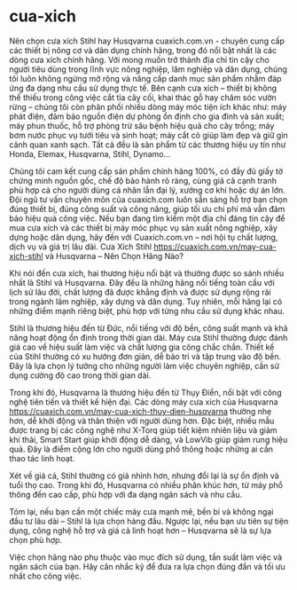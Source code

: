 # cua-xich
Nên chọn cưa xích Stihl hay Husqvarna
cuaxich.com.vn - chuyên cung cấp các thiết bị nông cơ và dân dụng chính hãng, trong đó nổi bật nhất là các dòng cưa xích chính hãng. Với mong muốn trở thành địa chỉ tin cậy cho người tiêu dùng trong lĩnh vực nông nghiệp, lâm nghiệp và dân dụng, chúng tôi luôn không ngừng mở rộng và nâng cấp danh mục sản phẩm nhằm đáp ứng đa dạng nhu cầu sử dụng thực tế.
Bên cạnh cưa xích – thiết bị không thể thiếu trong công việc cắt tỉa cây cối, khai thác gỗ hay chăm sóc vườn rừng – chúng tôi còn phân phối nhiều dòng máy móc tiện ích khác như: máy phát điện, đảm bảo nguồn điện dự phòng ổn định cho gia đình và sản xuất; máy phun thuốc, hỗ trợ phòng trừ sâu bệnh hiệu quả cho cây trồng; máy bơm nước phục vụ tưới tiêu và sinh hoạt; máy cắt cỏ giúp làm đẹp và giữ gìn cảnh quan xanh sạch. Tất cả đều là sản phẩm từ các thương hiệu uy tín như Honda, Elemax, Husqvarna, Stihl, Dynamo...

Chúng tôi cam kết cung cấp sản phẩm chính hãng 100%, có đầy đủ giấy tờ chứng minh nguồn gốc, chế độ bảo hành rõ ràng, cùng giá cả cạnh tranh phù hợp cả cho người dùng cá nhân lẫn đại lý, xưởng cơ khí hoặc dự án lớn. Đội ngũ tư vấn chuyên môn của cuaxich.com luôn sẵn sàng hỗ trợ bạn chọn đúng thiết bị, đúng công suất và công năng, giúp tối ưu chi phí mà vẫn đảm bảo hiệu quả công việc.
Nếu bạn đang tìm kiếm một địa chỉ đáng tin cậy để mua cưa xích và các thiết bị máy móc phục vụ sản xuất nông nghiệp, xây dựng hoặc dân dụng, hãy đến với Cuaxich.com.vn – nơi hội tụ chất lượng, dịch vụ và giá trị lâu dài.
Cưa Xích Stihl https://cuaxich.com.vn/may-cua-xich-stihl và Husqvarna – Nên Chọn Hãng Nào?

Khi nói đến cưa xích, hai thương hiệu nổi bật và thường được so sánh nhiều nhất là Stihl và Husqvarna. Đây đều là những hãng nổi tiếng toàn cầu với lịch sử lâu đời, chất lượng đã được khẳng định và được sử dụng rộng rãi trong ngành lâm nghiệp, xây dựng và dân dụng. Tuy nhiên, mỗi hãng lại có những điểm mạnh riêng biệt, phù hợp với từng nhu cầu sử dụng khác nhau.

Stihl là thương hiệu đến từ Đức, nổi tiếng với độ bền, công suất mạnh và khả năng hoạt động ổn định trong thời gian dài. Máy cưa Stihl thường được đánh giá cao về hiệu suất làm việc và chất lượng gia công chắc chắn. Thiết kế của Stihl thường có xu hướng đơn giản, dễ bảo trì và tập trung vào độ bền. Đây là lựa chọn lý tưởng cho những người làm việc chuyên nghiệp, cần sử dụng cường độ cao trong thời gian dài.

Trong khi đó, Husqvarna là thương hiệu đến từ Thụy Điển, nổi bật với công nghệ tiên tiến và thiết kế hiện đại. Các dòng máy cưa xich của Husqvarna https://cuaxich.com.vn/may-cua-xich-thuy-dien-husqvarna thường nhẹ hơn, dễ khởi động và thân thiện với người dùng hơn. Đặc biệt, nhiều mẫu được trang bị các công nghệ như X-Torq giúp tiết kiệm nhiên liệu và giảm khí thải, Smart Start giúp khởi động dễ dàng, và LowVib giúp giảm rung hiệu quả. Đây là điểm cộng lớn cho người dùng phổ thông hoặc những ai cần thao tác linh hoạt.

Xét về giá cả, Stihl thường có giá nhỉnh hơn, nhưng đổi lại là sự ổn định và tuổi thọ cao. Trong khi đó, Husqvarna có nhiều phân khúc hơn, từ máy phổ thông đến cao cấp, phù hợp với đa dạng ngân sách và nhu cầu.

Tóm lại, nếu bạn cần một chiếc máy cưa mạnh mẽ, bền bỉ và không ngại đầu tư lâu dài – Stihl là lựa chọn hàng đầu. Ngược lại, nếu bạn ưu tiên sự tiện dụng, công nghệ hỗ trợ và giá cả linh hoạt hơn – Husqvarna sẽ là sự lựa chọn phù hợp.

Việc chọn hãng nào phụ thuộc vào mục đích sử dụng, tần suất làm việc và ngân sách của bạn. Hãy cân nhắc kỹ để đưa ra lựa chọn đúng đắn và tối ưu nhất cho công việc.

